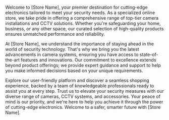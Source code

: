 Welcome to [Store Name], your premier destination for cutting-edge electronics tailored to meet your security needs. As a specialized online store, we take pride in offering a comprehensive range of top-tier camera installations and CCTV solutions. Whether you're safeguarding your home, business, or any other space, our curated selection of high-quality products ensures unmatched performance and reliability.

At [Store Name], we understand the importance of staying ahead in the world of security technology. That's why we bring you the latest advancements in camera systems, ensuring you have access to state-of-the-art features and innovations. Our commitment to excellence extends beyond product offerings; we provide expert guidance and support to help you make informed decisions based on your unique requirements.

Explore our user-friendly platform and discover a seamless shopping experience, backed by a team of knowledgeable professionals ready to assist you at every step. Trust us to elevate your security measures with our diverse range of cameras, CCTV systems, and accessories. Your peace of mind is our priority, and we're here to help you achieve it through the power of cutting-edge electronics. Welcome to a safer, smarter future with [Store Name].




